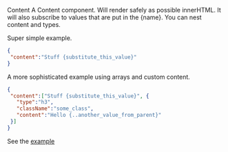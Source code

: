 Content
A Content component.  Will render safely as possible innerHTML.  It will also
subscribe to values that are put in the {name}.   You can nest content and types.

Super simple example.
```json
{
 "content":"Stuff {substitute_this_value}"
}
```

A more sophisticated example using arrays and custom content.

```json
{
 "content":["Stuff {substitute_this_value}", {
   "type":"h3",
   "className":"some_class",
   "content":"Hello {..another_value_from_parent}"
 }]
}
```


See the [example]("http://subschema.github.io/subschema/#/Content")
